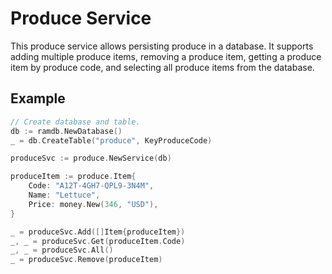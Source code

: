 # Produce Service

This produce service allows persisting produce in a database. It supports adding multiple produce items, removing a produce item, getting a produce item by produce code, and selecting all produce items from the database.

## Example

```go
// Create database and table.
db := ramdb.NewDatabase()
_ = db.CreateTable("produce", KeyProduceCode)

produceSvc := produce.NewService(db)

produceItem := produce.Item{
	Code: "A12T-4GH7-QPL9-3N4M",
	Name: "Lettuce",
	Price: money.New(346, "USD"),
}

_ = produceSvc.Add([]Item{produceItem})
_, _ = produceSvc.Get(produceItem.Code)
_, _ = produceSvc.All()
_ = produceSvc.Remove(produceItem)
```
